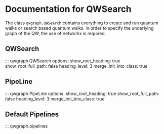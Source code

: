 # Documentation for QWSearch
The class `qwgraph.QWSearch` contains everything to create and run quantum walks or search based quantum walks.
In order to specify the underlying graph of the QW, the use of networkx is required.

## QWSearch
::: qwgraph.QWSearch
	options:
		show_root_heading: true
		show_root_full_path: false
		heading_level: 3
		merge_init_into_class: true

## PipeLine
::: qwgraph.PipeLine
	options:
		show_root_heading: true
		show_root_full_path: false
		heading_level: 3
		merge_init_into_class: true

## Default Pipelines
::: qwgraph.pipelines